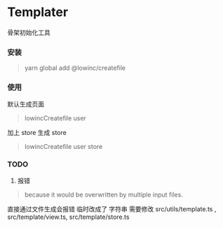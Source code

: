 # Templater

骨架初始化工具

### 安装

> yarn global add @lowinc/createfile

### 使用

默认生成页面

> lowincCreatefile user

加上 store 生成 store

> lowincCreatefile user store

### TODO

1. 报错

> because it would be overwritten by multiple input files.

直接通过文件生成会报错
临时改成了 字符串
需要修改 src/utils/template.ts , src/template/view.ts, src/template/store.ts
